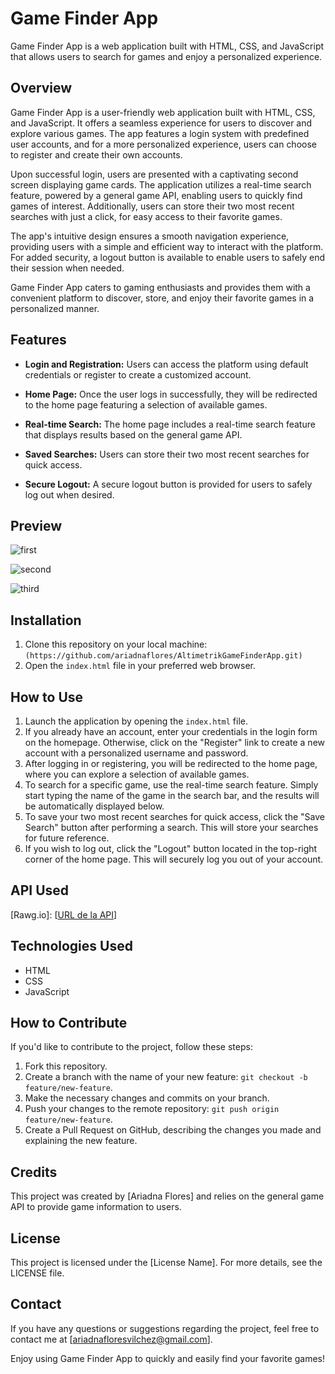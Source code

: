 # Game Finder App

Game Finder App is a web application built with HTML, CSS, and JavaScript that allows users to search for games and enjoy a personalized experience.

## Overview

Game Finder App is a user-friendly web application built with HTML, CSS, and JavaScript. It offers a seamless experience for users to discover and explore various games. The app features a login system with predefined user accounts, and for a more personalized experience, users can choose to register and create their own accounts.

Upon successful login, users are presented with a captivating second screen displaying game cards. The application utilizes a real-time search feature, powered by a general game API, enabling users to quickly find games of interest. Additionally, users can store their two most recent searches with just a click, for easy access to their favorite games.

The app's intuitive design ensures a smooth navigation experience, providing users with a simple and efficient way to interact with the platform. For added security, a logout button is available to enable users to safely end their session when needed.

Game Finder App caters to gaming enthusiasts and provides them with a convenient platform to discover, store, and enjoy their favorite games in a personalized manner.

## Features

- **Login and Registration:** Users can access the platform using default credentials or register to create a customized account.

- **Home Page:** Once the user logs in successfully, they will be redirected to the home page featuring a selection of available games.

- **Real-time Search:** The home page includes a real-time search feature that displays results based on the general game API.

- **Saved Searches:** Users can store their two most recent searches for quick access.

- **Secure Logout:** A secure logout button is provided for users to safely log out when desired.

## Preview
![first](https://github.com/ariadnaflores/AltimetrikGameFinderApp/assets/51058777/9ea096f9-ac4a-43ad-a0e0-24592421fb3f)

![second](https://github.com/ariadnaflores/AltimetrikGameFinderApp/assets/51058777/0989d923-2f06-4c9c-b4b5-5ac59dd0e1e9)

![third](https://github.com/ariadnaflores/AltimetrikGameFinderApp/assets/51058777/e17c9c63-1c9d-48ec-a90c-0439338aa7f1)

## Installation

1. Clone this repository on your local machine: `(https://github.com/ariadnaflores/AltimetrikGameFinderApp.git)`
2. Open the `index.html` file in your preferred web browser.

## How to Use

1. Launch the application by opening the `index.html` file.
2. If you already have an account, enter your credentials in the login form on the homepage. Otherwise, click on the "Register" link to create a new account with a personalized username and password.
3. After logging in or registering, you will be redirected to the home page, where you can explore a selection of available games.
4. To search for a specific game, use the real-time search feature. Simply start typing the name of the game in the search bar, and the results will be automatically displayed below.
5. To save your two most recent searches for quick access, click the "Save Search" button after performing a search. This will store your searches for future reference.
6. If you wish to log out, click the "Logout" button located in the top-right corner of the home page. This will securely log you out of your account.

## API Used

[Rawg.io]: [[URL de la API](https://rawg.io/)]

## Technologies Used

- HTML
- CSS
- JavaScript

## How to Contribute

If you'd like to contribute to the project, follow these steps:

1. Fork this repository.
2. Create a branch with the name of your new feature: `git checkout -b feature/new-feature`.
3. Make the necessary changes and commits on your branch.
4. Push your changes to the remote repository: `git push origin feature/new-feature`.
5. Create a Pull Request on GitHub, describing the changes you made and explaining the new feature.

## Credits

This project was created by [Ariadna Flores] and relies on the general game API to provide game information to users.

## License

This project is licensed under the [License Name]. For more details, see the LICENSE file.

## Contact

If you have any questions or suggestions regarding the project, feel free to contact me at [ariadnafloresvilchez@gmail.com].

Enjoy using Game Finder App to quickly and easily find your favorite games!
